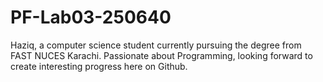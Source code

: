 # PF-Lab03-250640
Haziq, a computer science student currently pursuing the degree from FAST NUCES Karachi. Passionate about Programming, looking forward to create interesting progress here on Github.
